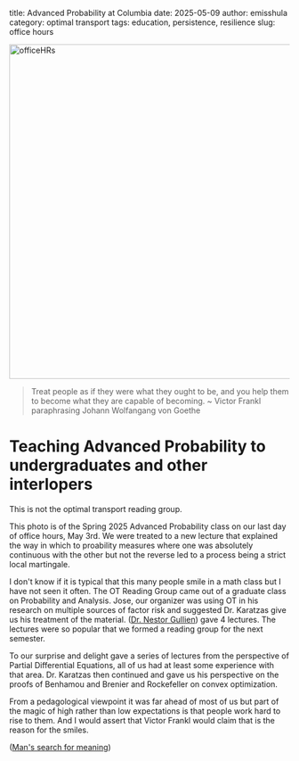 title: Advanced Probability at Columbia
date: 2025-05-09
author: emisshula
category: optimal transport
tags:  education, persistence, resilience
slug: office hours


<p><img src="/log-concave-sampling/images/graduation.jpeg" width="600px" alt="officeHRs" title="respect"></p>


> Treat people as if they were what they ought to be, and you help them to become what they are capable of becoming.
> ~ Victor Frankl paraphrasing Johann Wolfangang von Goethe

# Teaching Advanced Probability to undergraduates and other interlopers

This is not the optimal transport reading group.

This photo is of the Spring 2025 Advanced Probability class on our last 
day of office hours, May 3rd. We were treated to a new lecture that explained
the way in which to proability measures where one was absolutely continuous
with the other but not the reverse led to a process being a strict local 
martingale.

I don't know if it is typical that this many people smile in a math class
but I have not seen it often. The OT Reading Group came out of a graduate
class on Probability and Analysis.  Jose, our organizer was using OT in his
research on multiple sources of factor risk and suggested Dr. Karatzas 
give us his treatment of the material. ([Dr. Nestor Gullien](https://www.ndguillen.com/))
gave 4 lectures. The lectures were so popular that we formed a 
reading group for the next semester.

To our surprise and delight gave a series of lectures from the
perspective of Partial Differential Equations, all of us had at least
some experience with that area. Dr. Karatzas then continued and gave
us his perspective on the proofs of Benhamou and Brenier and
Rockefeller on convex optimization.

From a pedagological viewpoint it was far ahead of most of us
but part of the magic of high rather than low expectations is that 
people work hard to rise to them. And I would assert that Victor 
Frankl would claim that is the reason for the smiles.

([Man's search for meaning](https://www.youtube.com/watch?v=UgVA6nXCj1U))

